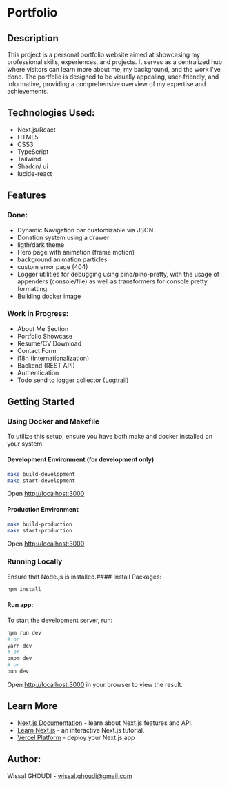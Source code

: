 # Portfolio

## Description
This project is a personal portfolio website aimed at showcasing my professional skills, experiences, and projects. It serves as a centralized hub where visitors can learn more about me, my background, and the work I've done. The portfolio is designed to be visually appealing, user-friendly, and informative, providing a comprehensive overview of my expertise and achievements.

## Technologies Used:
- Next.js/React
- HTML5
- CSS3
- TypeScript
- Tailwind
- Shadcn/ ui
- lucide-react

## Features
### Done:
- Dynamic Navigation bar customizable via JSON
- Donation system using a drawer
- ligth/dark theme
- Hero page with animation (frame motion)
- background animation particles
- custom error page (404)
- Logger utilities for debugging using pino/pino-pretty, with the usage of appenders (console/file) as well as transformers for console pretty formatting.
- Building docker image 

### Work in Progress:
- About Me Section
- Portfolio Showcase
- Resume/CV Download
- Contact Form
- i18n (Internationalization)
- Backend (REST API)
- Authentication
- Todo send to logger collector ([Logtrail](https://betterstack.com/docs/logs/javascript/pino/))

## Getting Started
### Using Docker and Makefile
To utilize this setup, ensure you have both make and docker installed on your system.

#### Development Environment (for development only)

```bash
make build-development
make start-development
```

Open [http://localhost:3000](http://localhost:3000)

#### Production Environment

```bash
make build-production
make start-production
```

Open [http://localhost:3000](http://localhost:3000)

### Running Locally
Ensure that Node.js is installed.#### Install Packages:

```bash
npm install
```

#### Run app:
To start the development server, run:

```bash
npm run dev
# or
yarn dev
# or
pnpm dev
# or
bun dev
```

Open [http://localhost:3000](http://localhost:3000) in your browser to view the result.

## Learn More

- [Next.js Documentation](https://nextjs.org/docs) - learn about Next.js features and API.
- [Learn Next.js](https://nextjs.org/learn) - an interactive Next.js tutorial.
- [Vercel Platform](https://vercel.com/new?utm_medium=default-template&filter=next.js&utm_source=create-next-app&utm_campaign=create-next-app-readme) - deploy your Next.js app 

## Author:
Wissal GHOUDI - wissal.ghoudi@gmail.com